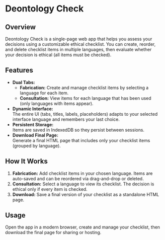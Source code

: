 # Deontology Check

## Overview
Deontology Check is a single-page web app that helps you assess your decisions using a customizable ethical checklist. You can create, reorder, and delete checklist items in multiple languages, then evaluate whether your decision is ethical (all items must be checked).

## Features
- **Dual Tabs:**  
  - **Fabrication:** Create and manage checklist items by selecting a language for each item.  
  - **Consultation:** View items for each language that has been used (only languages with items appear).
- **Dynamic Interface:**  
  The entire UI (tabs, titles, labels, placeholders) adapts to your selected interface language and remembers your last choice.
- **Persistent Storage:**  
  Items are saved in IndexedDB so they persist between sessions.
- **Download Final Page:**  
  Generate a final HTML page that includes only your checklist items (grouped by language).

## How It Works
1. **Fabrication:** Add checklist items in your chosen language. Items are auto-saved and can be reordered via drag-and-drop or deleted.
2. **Consultation:** Select a language to view its checklist. The decision is ethical only if every item is checked.
3. **Download:** Save a final version of your checklist as a standalone HTML page.

## Usage
Open the app in a modern browser, create and manage your checklist, then download the final page for sharing or hosting.
